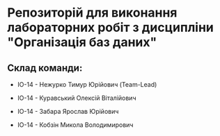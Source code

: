

# Репозиторій для виконання лабораторних робіт з дисципліни "Організація баз даних"

## Cклад команди:
-   ІО-14 - Нежурко Тимур Юрiйович (Team-Lead)

-   ІО-14 - Куравський Олексій Віталійович
    
-   ІО-14 - Забара Ярослав Юрійович

-   ІО-14 - Кобзін Микола Володимирович
